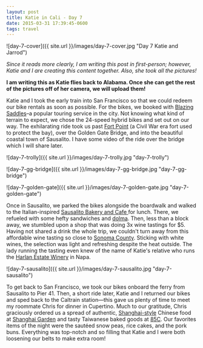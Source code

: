 ```yaml
---
layout: post
title: Katie in Cali - Day 7
date: 2015-03-31 17:39:45-0600
tags: travel
---
```


![day-7-cover]({{ site.url }}/images/day-7-cover.jpg "Day 7 Katie and Jarrod")

*Since it reads more clearly, I am writing this post in first-person; however, Katie and I are creating this content together. Also, she took all the pictures!*

**I am writing this as Katie flies back to Alabama. Once she can get the rest of the pictures off of her camera, we will upload them!**

Katie and I took the early train into San Francisco so that we could redeem our bike rentals as soon as possible. For the bikes, we booked with [Blazing Saddles](http://www.blazingsaddles.com/san-francisco)–a popular touring service in the city. Not knowing what kind of terrain to expect, we chose the 24-speed hybrid bikes and set out on our way. The exhilarating ride took us past [Fort Point](http://en.wikipedia.org/wiki/Fort_Point,_San_Francisco) (a Civil War era fort used to protect the bay), over the Golden Gate Bridge, and into the beautiful coastal town of Sausalito. I have some video of the ride over the bridge which I will share later.

![day-7-trolly]({{ site.url }}/images/day-7-trolly.jpg "day-7-trolly")

![day-7-gg-bridge]({{ site.url }}/images/day-7-gg-bridge.jpg "day-7-gg-bridge")

![day-7-golden-gate]({{ site.url }}/images/day-7-golden-gate.jpg "day-7-golden-gate")

Once in Sausalito, we parked the bikes alongside the boardwalk and walked to the Italian-inspired [Sausalito Bakery and Cafe ](http://www.yelp.com/biz/sausalito-bakery-and-cafe-sausalito)for lunch. There, we refueled with some hefty sandwiches and [dolma](http://en.wikipedia.org/wiki/Dolma). Then, less than a block away, we stumbled upon a shop that was doing 3x wine tastings for $5. Having not shared a drink the whole trip, we couldn't turn away from this affordable wine tasting so close to [Sonoma County](http://en.wikipedia.org/wiki/Sonoma_County,_California). Sticking with white wines, the selection was light and refreshing despite the heat outside. The lady running the tasting even knew of the name of Katie's relative who runs the [Harlan Estate Winery](https://harlanestate.com/) in Napa.

![day-7-sausalito]({{ site.url }}/images/day-7-sausalito.jpg "day-7-sausalito")

To get back to San Francisco, we took our bikes onboard the ferry from Sausalito to Pier 41. Then, a short ride later, Katie and I returned our bikes and sped back to the Caltrain station—this gave us plenty of time to meet my roommate Chris for dinner in Cupertino. Much to our gratitude, Chris graciously ordered us a spread of authentic, [Shanghai-style](http://en.wikipedia.org/wiki/Shanghai) Chinese food at [Shanghai Garden](http://www.shanghaigardeninc.com/) and tasty Taiwanese baked goods at [85C](http://85cafe.us/). Our favorites items of the night were the sautéed snow peas, rice cakes, and the pork buns. Everything was top-notch and so filling that Katie and I were both loosening our belts to make extra room!